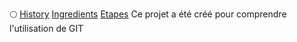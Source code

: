 :full_moon:
[History](History.md)
[Ingredients](ingredients.md)
[Etapes](steps.md)
Ce projet a été créé pour comprendre l'utilisation de GIT
